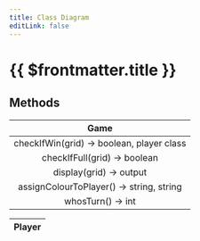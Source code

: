 ```yaml
---
title: Class Diagram
editLink: false
---
```


# {{ $frontmatter.title }}

## Methods

| Game |
|:----:|
|checkIfWin(grid) -> boolean, player class|
|checkIfFull(grid) -> boolean|
|display(grid) -> output|
|assignColourToPlayer() -> string, string|
|whosTurn() -> int|

| Player |
|:------:|